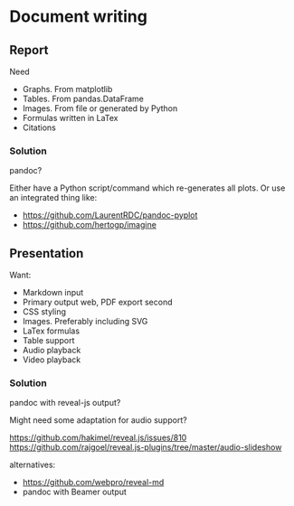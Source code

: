 


# Document writing

## Report

Need

* Graphs. From matplotlib
* Tables. From pandas.DataFrame
* Images. From file or generated by Python
* Formulas written in LaTex
* Citations

### Solution
pandoc?

Either have a Python script/command which re-generates all plots.
Or use an integrated thing like:

* https://github.com/LaurentRDC/pandoc-pyplot
* https://github.com/hertogp/imagine

## Presentation

Want:

* Markdown input
* Primary output web, PDF export second
* CSS styling
* Images. Preferably including SVG
* LaTex formulas
* Table support
* Audio playback
* Video playback

### Solution
pandoc with reveal-js output?

Might need some adaptation for audio support?

https://github.com/hakimel/reveal.js/issues/810
https://github.com/rajgoel/reveal.js-plugins/tree/master/audio-slideshow

alternatives:

* https://github.com/webpro/reveal-md
* pandoc with Beamer output


